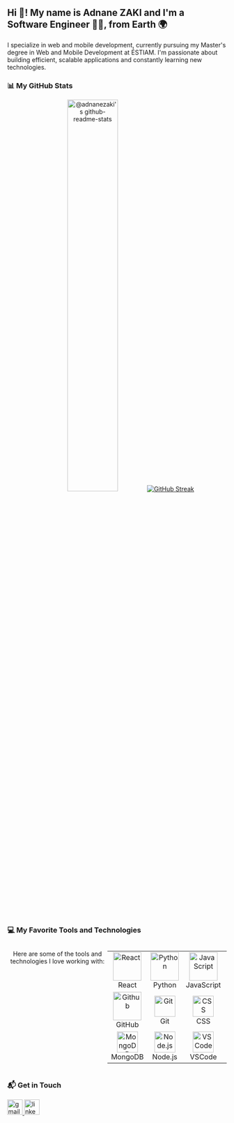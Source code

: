 <h2 align="left">Hi 👋! My name is Adnane ZAKI and I'm a Software Engineer 🧑‍💻, from Earth 🌍</h2>

<p align="left">
  I specialize in web and mobile development, currently pursuing my Master's degree in Web and Mobile Development at ÉSTIAM. I'm passionate about building efficient, scalable applications and constantly learning new technologies.
</p>

### 📊 My GitHub Stats

<p align="center">
<a href="https://github.com/adnanezaki?tab=repositories"><img src="https://github-readme-stats-one-bice.vercel.app/api?username=adnanezaki&theme=gotham&show_icons=true&count_private=true&hide_border=true&role=OWNER,ORGANIZATION_MEMBER,COLLABORATOR"  width="48%" alt="@adnanezaki's github-readme-stats"/></a>
<a href="https://git.io/streak-stats"><img src="https://github-readme-streak-stats.herokuapp.com?user=adnanezaki&theme=tokyonight-duo&mode=weekly" alt="GitHub Streak" /></a>
</p>

### 💻 My Favorite Tools and Technologies

<div style="display: flex; align-items: flex-start; align: center">
  <p align="center">Here are some of the tools and technologies I love working with:</p>
  <table align="center">
    <tr>
      <td align="center" width="96">
          <img src="https://techstack-generator.vercel.app/react-icon.svg" alt="React" width="65" height="65" />
        <br>React
      </td>
      <td align="center" width="96">
          <img src="https://techstack-generator.vercel.app/python-icon.svg" alt="Python" width="65" height="65" />
        <br>Python
      </td>
      <td align="center" width="96">
          <img src="https://techstack-generator.vercel.app/js-icon.svg" alt="JavaScript" width="65" height="65" />
        <br>JavaScript
      </td>
      <td align="center" width="96">
          <img src="https://techstack-generator.vercel.app/cpp-icon.svg" alt="C++" width="65" height="65" />
        <br>C++
      </td>
      <td align="center" width="96">
          <img src="https://techstack-generator.vercel.app/mysql-icon.svg" alt="MySQL" width="65" height="65" />
        <br>MySQL
      </td>
      <td align="center" width="96">
          <img src="https://techstack-generator.vercel.app/ts-icon.svg" alt="TypeScript" width="65" height="65" />
        <br>TypeScript
      </td>
    </tr>
    <tr>
      <td align="center" width="96">
          <img src="https://techstack-generator.vercel.app/github-icon.svg" alt="Github" width="65" height="65" />
        <br>GitHub
      </td>
      <td align="center" width="96"> 
          <img src="https://user-images.githubusercontent.com/25181517/192108372-f71d70ac-7ae6-4c0d-8395-51d8870c2ef0.png" width="48" height="48" alt="Git" />
        <br>Git
      </td>
      <td align="center" width="96">
          <img src="https://skillicons.dev/icons?i=css" width="48" height="48" alt="CSS" />
        <br>CSS
      </td>
      <td align="center" width="96">
          <img src="https://skillicons.dev/icons?i=bootstrap" width="48" height="48" alt="Bootstrap" />
        <br>Bootstrap
      </td>
      <td align="center" width="96">
          <img src="https://skillicons.dev/icons?i=tailwind" width="48" height="48" alt="Tailwind" />
        <br>Tailwind
      </td>
      <td align="center" width="96">
          <img src="https://skillicons.dev/icons?i=html" width="48" height="48" alt="HTML5" />
        <br>HTML5
      </td>
    </tr>
    <tr>
      <td align="center" width="96">
          <img src="https://skillicons.dev/icons?i=mongodb" width="48" height="48" alt="MongoDB" />
        <br>MongoDB
      </td>
      <td align="center" width="96">
          <img src="https://skillicons.dev/icons?i=nodejs" width="48" height="48" alt="Node.js" />
        <br>Node.js
      </td>
      <td align="center" width="96">
          <img src="https://skillicons.dev/icons?i=vscode" width="48" height="48" alt="VSCode" />
        <br>VSCode
      </td>
      <td align="center" width="96">
          <img src="https://skillicons.dev/icons?i=sass" width="48" height="48" alt="Sass" />
        <br>Sass
      </td>
      <td align="center" width="96">
          <img src="https://skillicons.dev/icons?i=graphql" width="48" height="48" alt="GraphQL" />
        <br>GraphQL
      </td>
      <td align="center" width="96">
          <img src="https://skillicons.dev/icons?i=postgres" width="48" height="48" alt="PostgreSQL" />
        <br>PostgreSQL
      </td>
    </tr>
  </table>
  <br><br>
</div>

### 📬 Get in Touch

<div align="left">
  <a href="mailto:adnanezaki132@gmail.com">
    <img src="https://img.shields.io/static/v1?message=Gmail&logo=gmail&label=&color=D14836&logoColor=white&labelColor=&style=for-the-badge" height="35" alt="gmail logo"  />
  </a>
  <a href="https://www.linkedin.com/in/adnane-zaki-4973791b5/" target="_blank">
    <img src="https://img.shields.io/static/v1?message=LinkedIn&logo=linkedin&label=&color=0077B5&logoColor=white&labelColor=&style=for-the-badge" height="35" alt="linkedin logo"  />
  </a>

</div>
